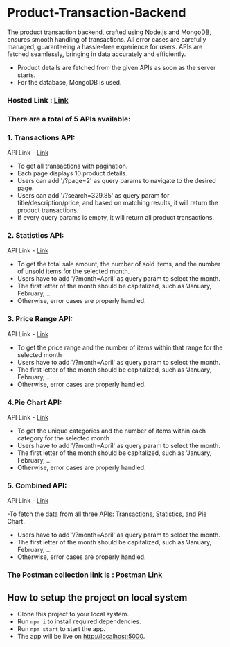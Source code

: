 # Product-Transaction-Backend
 
The product transaction backend, crafted using Node.js and MongoDB, ensures smooth handling of transactions. All error cases are carefully managed, guaranteeing a hassle-free experience for users. APIs are fetched seamlessly, bringing in data accurately and efficiently. 

- Product details are fetched from the given APIs as soon as the server starts.
- For the database, MongoDB is used.

### Hosted Link : [Link](https://product-transaction-backend.onrender.com)

### There are a total of 5 APIs available:

### 1. Transactions API:
API Link  -  [Link](https://product-transaction-backend.onrender.com/api/transactions/?page=2)

- To get all transactions with pagination.
- Each page displays 10 product details.
- Users can add '/?page=2' as query params to navigate to the desired page.
-  Users can add '/?search=329.85' as query param for title/description/price, and based on matching results, it will return the product transactions.
- If every query params is empty, it will return all product transactions.

### 2. Statistics API:
API Link   -  [Link](https://product-transaction-backend.onrender.com/api/statistics/?month=April)

- To get the total sale amount, the number of sold items, and the number of unsold items for the selected month.
- Users have to add '/?month=April' as query param to select the month.
- The first letter of the month should be capitalized, such as 'January, February, ...  
- Otherwise, error cases are properly handled.


### 3. Price Range API:
API  Link   -  [Link](https://product-transaction-backend.onrender.com/api/pricerange/?month=April)
 
- To get the price range and the number of items within that range for the selected month
- Users have to add '/?month=April' as query param to select the month.
- The first letter of the month should be capitalized, such as 'January, February, ...  
- Otherwise, error cases are properly handled.


### 4.Pie Chart API:
API Link    - [Link](https://product-transaction-backend.onrender.com/api/piechart/?month=April)

- To get the unique categories and the number of items within each category for the selected month
- Users have to add '/?month=April' as query param to select the month.
- The first letter of the month should be capitalized, such as 'January, February, ...  
- Otherwise, error cases are properly handled.

### 5. Combined API:
API   Link   -  [Link](https://product-transaction-backend.onrender.com/api/?month=April)

-To fetch the data from all three APIs: Transactions, Statistics, and Pie Chart.
- Users have to add '/?month=April' as query param to select the month.
- The first letter of the month should be capitalized, such as 'January, February, ...  
- Otherwise, error cases are properly handled.

### The Postman collection link is : [Postman Link](https://martian-escape-677270.postman.co/workspace/Product-Transactions~b5d773c2-6dbf-480f-aa08-adc1c23cb266/collection/28535484-0035c017-7d30-46ba-a6ca-251b22b44de4?action=share&creator=28535484)

## How to setup the project on local system
- Clone this project to your local system.
- Run `npm i` to install required dependencies.
- Run `npm start` to start the app.
- The app will be live on [http://localhost:5000](http://localhost:5000).

